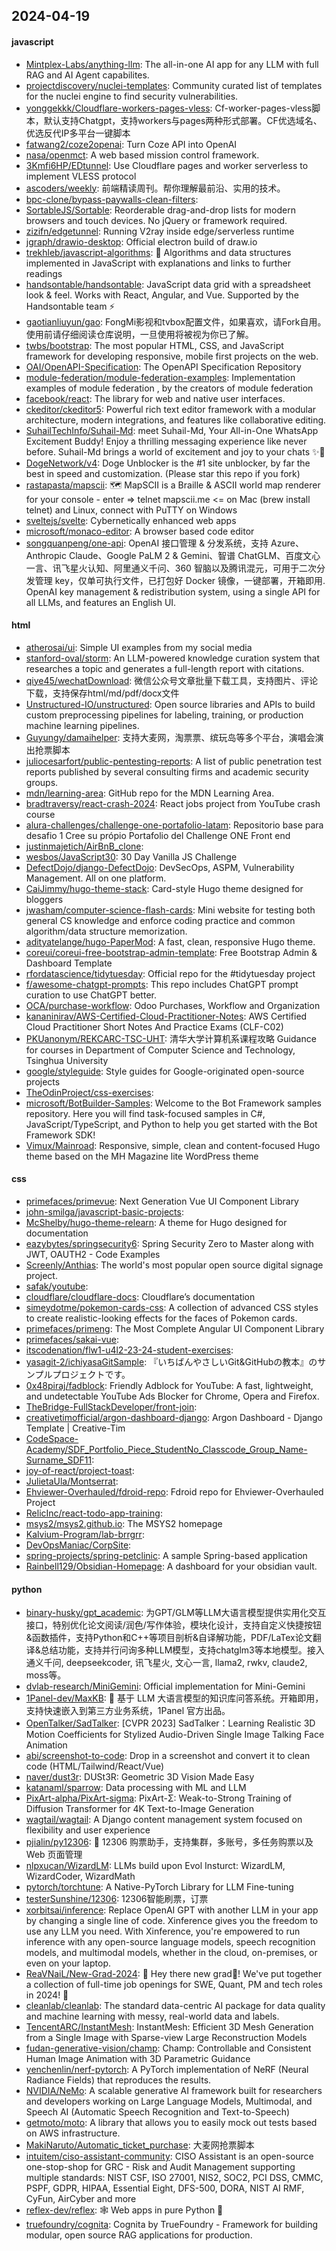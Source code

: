 ## 2024-04-19

#### javascript
* [Mintplex-Labs/anything-llm](https://github.com/Mintplex-Labs/anything-llm): The all-in-one AI app for any LLM with full RAG and AI Agent capabilites.
* [projectdiscovery/nuclei-templates](https://github.com/projectdiscovery/nuclei-templates): Community curated list of templates for the nuclei engine to find security vulnerabilities.
* [yonggekkk/Cloudflare-workers-pages-vless](https://github.com/yonggekkk/Cloudflare-workers-pages-vless): Cf-worker-pages-vless脚本，默认支持Chatgpt，支持workers与pages两种形式部署。CF优选域名、优选反代IP多平台一键脚本
* [fatwang2/coze2openai](https://github.com/fatwang2/coze2openai): Turn Coze API into OpenAI
* [nasa/openmct](https://github.com/nasa/openmct): A web based mission control framework.
* [3Kmfi6HP/EDtunnel](https://github.com/3Kmfi6HP/EDtunnel): Use Cloudflare pages and worker serverless to implement VLESS protocol
* [ascoders/weekly](https://github.com/ascoders/weekly): 前端精读周刊。帮你理解最前沿、实用的技术。
* [bpc-clone/bypass-paywalls-clean-filters](https://github.com/bpc-clone/bypass-paywalls-clean-filters): 
* [SortableJS/Sortable](https://github.com/SortableJS/Sortable): Reorderable drag-and-drop lists for modern browsers and touch devices. No jQuery or framework required.
* [zizifn/edgetunnel](https://github.com/zizifn/edgetunnel): Running V2ray inside edge/serverless runtime
* [jgraph/drawio-desktop](https://github.com/jgraph/drawio-desktop): Official electron build of draw.io
* [trekhleb/javascript-algorithms](https://github.com/trekhleb/javascript-algorithms): 📝 Algorithms and data structures implemented in JavaScript with explanations and links to further readings
* [handsontable/handsontable](https://github.com/handsontable/handsontable): JavaScript data grid with a spreadsheet look & feel. Works with React, Angular, and Vue. Supported by the Handsontable team ⚡
* [gaotianliuyun/gao](https://github.com/gaotianliuyun/gao): FongMi影视和tvbox配置文件，如果喜欢，请Fork自用。使用前请仔细阅读仓库说明，一旦使用将被视为你已了解。
* [twbs/bootstrap](https://github.com/twbs/bootstrap): The most popular HTML, CSS, and JavaScript framework for developing responsive, mobile first projects on the web.
* [OAI/OpenAPI-Specification](https://github.com/OAI/OpenAPI-Specification): The OpenAPI Specification Repository
* [module-federation/module-federation-examples](https://github.com/module-federation/module-federation-examples): Implementation examples of module federation , by the creators of module federation
* [facebook/react](https://github.com/facebook/react): The library for web and native user interfaces.
* [ckeditor/ckeditor5](https://github.com/ckeditor/ckeditor5): Powerful rich text editor framework with a modular architecture, modern integrations, and features like collaborative editing.
* [SuhailTechInfo/Suhail-Md](https://github.com/SuhailTechInfo/Suhail-Md): meet Suhail-Md, Your All-in-One WhatsApp Excitement Buddy! Enjoy a thrilling messaging experience like never before. Suhail-Md brings a world of excitement and joy to your chats ✨🤖
* [DogeNetwork/v4](https://github.com/DogeNetwork/v4): Doge Unblocker is the #1 site unblocker, by far the best in speed and customization. (Please star this repo if you fork)
* [rastapasta/mapscii](https://github.com/rastapasta/mapscii): 🗺 MapSCII is a Braille & ASCII world map renderer for your console - enter => telnet mapscii.me <= on Mac (brew install telnet) and Linux, connect with PuTTY on Windows
* [sveltejs/svelte](https://github.com/sveltejs/svelte): Cybernetically enhanced web apps
* [microsoft/monaco-editor](https://github.com/microsoft/monaco-editor): A browser based code editor
* [songquanpeng/one-api](https://github.com/songquanpeng/one-api): OpenAI 接口管理 & 分发系统，支持 Azure、Anthropic Claude、Google PaLM 2 & Gemini、智谱 ChatGLM、百度文心一言、讯飞星火认知、阿里通义千问、360 智脑以及腾讯混元，可用于二次分发管理 key，仅单可执行文件，已打包好 Docker 镜像，一键部署，开箱即用. OpenAI key management & redistribution system, using a single API for all LLMs, and features an English UI.

#### html
* [atherosai/ui](https://github.com/atherosai/ui): Simple UI examples from my social media
* [stanford-oval/storm](https://github.com/stanford-oval/storm): An LLM-powered knowledge curation system that researches a topic and generates a full-length report with citations.
* [qiye45/wechatDownload](https://github.com/qiye45/wechatDownload): 微信公众号文章批量下载工具，支持图片、评论下载，支持保存html/md/pdf/docx文件
* [Unstructured-IO/unstructured](https://github.com/Unstructured-IO/unstructured): Open source libraries and APIs to build custom preprocessing pipelines for labeling, training, or production machine learning pipelines.
* [Guyungy/damaihelper](https://github.com/Guyungy/damaihelper): 支持大麦网，淘票票、缤玩岛等多个平台，演唱会演出抢票脚本
* [juliocesarfort/public-pentesting-reports](https://github.com/juliocesarfort/public-pentesting-reports): A list of public penetration test reports published by several consulting firms and academic security groups.
* [mdn/learning-area](https://github.com/mdn/learning-area): GitHub repo for the MDN Learning Area.
* [bradtraversy/react-crash-2024](https://github.com/bradtraversy/react-crash-2024): React jobs project from YouTube crash course
* [alura-challenges/challenge-one-portafolio-latam](https://github.com/alura-challenges/challenge-one-portafolio-latam): Repositorio base para desafio 1 Cree su própio Portafolio del Challenge ONE Front end
* [justinmajetich/AirBnB_clone](https://github.com/justinmajetich/AirBnB_clone): 
* [wesbos/JavaScript30](https://github.com/wesbos/JavaScript30): 30 Day Vanilla JS Challenge
* [DefectDojo/django-DefectDojo](https://github.com/DefectDojo/django-DefectDojo): DevSecOps, ASPM, Vulnerability Management. All on one platform.
* [CaiJimmy/hugo-theme-stack](https://github.com/CaiJimmy/hugo-theme-stack): Card-style Hugo theme designed for bloggers
* [jwasham/computer-science-flash-cards](https://github.com/jwasham/computer-science-flash-cards): Mini website for testing both general CS knowledge and enforce coding practice and common algorithm/data structure memorization.
* [adityatelange/hugo-PaperMod](https://github.com/adityatelange/hugo-PaperMod): A fast, clean, responsive Hugo theme.
* [coreui/coreui-free-bootstrap-admin-template](https://github.com/coreui/coreui-free-bootstrap-admin-template): Free Bootstrap Admin & Dashboard Template
* [rfordatascience/tidytuesday](https://github.com/rfordatascience/tidytuesday): Official repo for the #tidytuesday project
* [f/awesome-chatgpt-prompts](https://github.com/f/awesome-chatgpt-prompts): This repo includes ChatGPT prompt curation to use ChatGPT better.
* [OCA/purchase-workflow](https://github.com/OCA/purchase-workflow): Odoo Purchases, Workflow and Organization
* [kananinirav/AWS-Certified-Cloud-Practitioner-Notes](https://github.com/kananinirav/AWS-Certified-Cloud-Practitioner-Notes): AWS Certified Cloud Practitioner Short Notes And Practice Exams (CLF-C02)
* [PKUanonym/REKCARC-TSC-UHT](https://github.com/PKUanonym/REKCARC-TSC-UHT): 清华大学计算机系课程攻略 Guidance for courses in Department of Computer Science and Technology, Tsinghua University
* [google/styleguide](https://github.com/google/styleguide): Style guides for Google-originated open-source projects
* [TheOdinProject/css-exercises](https://github.com/TheOdinProject/css-exercises): 
* [microsoft/BotBuilder-Samples](https://github.com/microsoft/BotBuilder-Samples): Welcome to the Bot Framework samples repository. Here you will find task-focused samples in C#, JavaScript/TypeScript, and Python to help you get started with the Bot Framework SDK!
* [Vimux/Mainroad](https://github.com/Vimux/Mainroad): Responsive, simple, clean and content-focused Hugo theme based on the MH Magazine lite WordPress theme

#### css
* [primefaces/primevue](https://github.com/primefaces/primevue): Next Generation Vue UI Component Library
* [john-smilga/javascript-basic-projects](https://github.com/john-smilga/javascript-basic-projects): 
* [McShelby/hugo-theme-relearn](https://github.com/McShelby/hugo-theme-relearn): A theme for Hugo designed for documentation
* [eazybytes/springsecurity6](https://github.com/eazybytes/springsecurity6): Spring Security Zero to Master along with JWT, OAUTH2 - Code Examples
* [Screenly/Anthias](https://github.com/Screenly/Anthias): The world's most popular open source digital signage project.
* [safak/youtube](https://github.com/safak/youtube): 
* [cloudflare/cloudflare-docs](https://github.com/cloudflare/cloudflare-docs): Cloudflare’s documentation
* [simeydotme/pokemon-cards-css](https://github.com/simeydotme/pokemon-cards-css): A collection of advanced CSS styles to create realistic-looking effects for the faces of Pokemon cards.
* [primefaces/primeng](https://github.com/primefaces/primeng): The Most Complete Angular UI Component Library
* [primefaces/sakai-vue](https://github.com/primefaces/sakai-vue): 
* [itscodenation/flw1-u4l2-23-24-student-exercises](https://github.com/itscodenation/flw1-u4l2-23-24-student-exercises): 
* [yasagit-2/ichiyasaGitSample](https://github.com/yasagit-2/ichiyasaGitSample): 『いちばんやさしいGit&GitHubの教本』のサンプルプロジェクトです。
* [0x48piraj/fadblock](https://github.com/0x48piraj/fadblock): Friendly Adblock for YouTube: A fast, lightweight, and undetectable YouTube Ads Blocker for Chrome, Opera and Firefox.
* [TheBridge-FullStackDeveloper/front-join](https://github.com/TheBridge-FullStackDeveloper/front-join): 
* [creativetimofficial/argon-dashboard-django](https://github.com/creativetimofficial/argon-dashboard-django): Argon Dashboard - Django Template | Creative-Tim
* [CodeSpace-Academy/SDF_Portfolio_Piece_StudentNo_Classcode_Group_Name-Surname_SDF11](https://github.com/CodeSpace-Academy/SDF_Portfolio_Piece_StudentNo_Classcode_Group_Name-Surname_SDF11): 
* [joy-of-react/project-toast](https://github.com/joy-of-react/project-toast): 
* [JulietaUla/Montserrat](https://github.com/JulietaUla/Montserrat): 
* [Ehviewer-Overhauled/fdroid-repo](https://github.com/Ehviewer-Overhauled/fdroid-repo): Fdroid repo for Ehviewer-Overhauled Project
* [RelicInc/react-todo-app-training](https://github.com/RelicInc/react-todo-app-training): 
* [msys2/msys2.github.io](https://github.com/msys2/msys2.github.io): The MSYS2 homepage
* [Kalvium-Program/lab-brrgrr](https://github.com/Kalvium-Program/lab-brrgrr): 
* [DevOpsManiac/CorpSite](https://github.com/DevOpsManiac/CorpSite): 
* [spring-projects/spring-petclinic](https://github.com/spring-projects/spring-petclinic): A sample Spring-based application
* [Rainbell129/Obsidian-Homepage](https://github.com/Rainbell129/Obsidian-Homepage): A dashboard for your obsidian vault.

#### python
* [binary-husky/gpt_academic](https://github.com/binary-husky/gpt_academic): 为GPT/GLM等LLM大语言模型提供实用化交互接口，特别优化论文阅读/润色/写作体验，模块化设计，支持自定义快捷按钮&函数插件，支持Python和C++等项目剖析&自译解功能，PDF/LaTex论文翻译&总结功能，支持并行问询多种LLM模型，支持chatglm3等本地模型。接入通义千问, deepseekcoder, 讯飞星火, 文心一言, llama2, rwkv, claude2, moss等。
* [dvlab-research/MiniGemini](https://github.com/dvlab-research/MiniGemini): Official implementation for Mini-Gemini
* [1Panel-dev/MaxKB](https://github.com/1Panel-dev/MaxKB): 💬 基于 LLM 大语言模型的知识库问答系统。开箱即用，支持快速嵌入到第三方业务系统，1Panel 官方出品。
* [OpenTalker/SadTalker](https://github.com/OpenTalker/SadTalker): [CVPR 2023] SadTalker：Learning Realistic 3D Motion Coefficients for Stylized Audio-Driven Single Image Talking Face Animation
* [abi/screenshot-to-code](https://github.com/abi/screenshot-to-code): Drop in a screenshot and convert it to clean code (HTML/Tailwind/React/Vue)
* [naver/dust3r](https://github.com/naver/dust3r): DUSt3R: Geometric 3D Vision Made Easy
* [katanaml/sparrow](https://github.com/katanaml/sparrow): Data processing with ML and LLM
* [PixArt-alpha/PixArt-sigma](https://github.com/PixArt-alpha/PixArt-sigma): PixArt-Σ: Weak-to-Strong Training of Diffusion Transformer for 4K Text-to-Image Generation
* [wagtail/wagtail](https://github.com/wagtail/wagtail): A Django content management system focused on flexibility and user experience
* [pjialin/py12306](https://github.com/pjialin/py12306): 🚂 12306 购票助手，支持集群，多账号，多任务购票以及 Web 页面管理
* [nlpxucan/WizardLM](https://github.com/nlpxucan/WizardLM): LLMs build upon Evol Insturct: WizardLM, WizardCoder, WizardMath
* [pytorch/torchtune](https://github.com/pytorch/torchtune): A Native-PyTorch Library for LLM Fine-tuning
* [testerSunshine/12306](https://github.com/testerSunshine/12306): 12306智能刷票，订票
* [xorbitsai/inference](https://github.com/xorbitsai/inference): Replace OpenAI GPT with another LLM in your app by changing a single line of code. Xinference gives you the freedom to use any LLM you need. With Xinference, you're empowered to run inference with any open-source language models, speech recognition models, and multimodal models, whether in the cloud, on-premises, or even on your laptop.
* [ReaVNaiL/New-Grad-2024](https://github.com/ReaVNaiL/New-Grad-2024): 👋 Hey there new grad🎉! We've put together a collection of full-time job openings for SWE, Quant, PM and tech roles in 2024! 🚀
* [cleanlab/cleanlab](https://github.com/cleanlab/cleanlab): The standard data-centric AI package for data quality and machine learning with messy, real-world data and labels.
* [TencentARC/InstantMesh](https://github.com/TencentARC/InstantMesh): InstantMesh: Efficient 3D Mesh Generation from a Single Image with Sparse-view Large Reconstruction Models
* [fudan-generative-vision/champ](https://github.com/fudan-generative-vision/champ): Champ: Controllable and Consistent Human Image Animation with 3D Parametric Guidance
* [yenchenlin/nerf-pytorch](https://github.com/yenchenlin/nerf-pytorch): A PyTorch implementation of NeRF (Neural Radiance Fields) that reproduces the results.
* [NVIDIA/NeMo](https://github.com/NVIDIA/NeMo): A scalable generative AI framework built for researchers and developers working on Large Language Models, Multimodal, and Speech AI (Automatic Speech Recognition and Text-to-Speech)
* [getmoto/moto](https://github.com/getmoto/moto): A library that allows you to easily mock out tests based on AWS infrastructure.
* [MakiNaruto/Automatic_ticket_purchase](https://github.com/MakiNaruto/Automatic_ticket_purchase): 大麦网抢票脚本
* [intuitem/ciso-assistant-community](https://github.com/intuitem/ciso-assistant-community): CISO Assistant is an open-source one-stop-shop for GRC - Risk and Audit Management supporting multiple standards: NIST CSF, ISO 27001, NIS2, SOC2, PCI DSS, CMMC, PSPF, GDPR, HIPAA, Essential Eight, DFS-500, DORA, NIST AI RMF, CyFun, AirCyber and more
* [reflex-dev/reflex](https://github.com/reflex-dev/reflex): 🕸️ Web apps in pure Python 🐍
* [truefoundry/cognita](https://github.com/truefoundry/cognita): Cognita by TrueFoundry - Framework for building modular, open source RAG applications for production.
